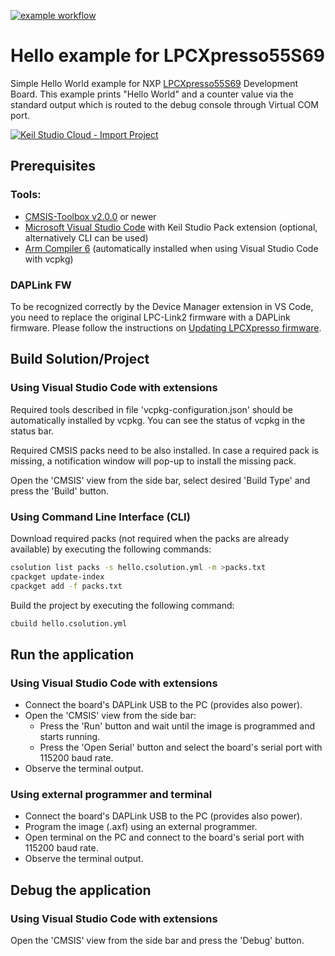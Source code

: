 [![example workflow](https://img.shields.io/github/actions/workflow/status/Arm-Examples/Hello_LPCXpresso55S69/ci.yml?logo=arm&logoColor=0091bd&label=published)](https://www.keil.arm.com/)

# Hello example for LPCXpresso55S69

Simple Hello World example for NXP [LPCXpresso55S69](https://www.nxp.com/design/software/development-software/mcuxpresso-software-and-tools-/lpcxpresso-boards/lpcxpresso55s69-development-board:LPC55S69-EVK) Development Board.
This example prints "Hello World" and a counter value via the standard output which is routed to the debug console through Virtual COM port.

[![Keil Studio Cloud - Import Project](https://img.shields.io/badge/Keil_Studio_Cloud-Import_Project-0091bd?logo=arm&logoColor=0091bd)](https://studio.keil.arm.com/?import=https://github.com/Arm-Examples/Hello_LPCXpresso55S69.git)

## Prerequisites

### Tools:
 - [CMSIS-Toolbox v2.0.0](https://github.com/Open-CMSIS-Pack/cmsis-toolbox/releases) or newer
 - [Microsoft Visual Studio Code](https://code.visualstudio.com/download) with Keil Studio Pack extension (optional, alternatively CLI can be used)
 - [Arm Compiler 6](https://developer.arm.com/Tools%20and%20Software/Arm%20Compiler%20for%20Embedded) (automatically installed when using Visual Studio Code with vcpkg)

### DAPLink FW

To be recognized correctly by the Device Manager extension in VS Code, you need to replace the original LPC-Link2 firmware with a DAPLink firmware. Please follow the instructions on [Updating LPCXpresso firmware](https://os.mbed.com/teams/NXP/wiki/Updating-LPCXpresso-firmware).

## Build Solution/Project

### Using Visual Studio Code with extensions

Required tools described in file 'vcpkg-configuration.json' should be automatically installed by vcpkg. You can see the status of vcpkg in the status bar.

Required CMSIS packs need to be also installed. In case a required pack is missing, a notification window will pop-up to install the missing pack.

Open the 'CMSIS' view from the side bar, select desired 'Build Type' and press the 'Build' button.

### Using Command Line Interface (CLI)

Download required packs (not required when the packs are already available) by executing the following commands:
   ```sh
   csolution list packs -s hello.csolution.yml -m >packs.txt
   cpackget update-index
   cpackget add -f packs.txt
   ```
Build the project by executing the following command:
```sh
cbuild hello.csolution.yml
```

## Run the application

### Using Visual Studio Code with extensions

 - Connect the board's DAPLink USB to the PC (provides also power).
 - Open the 'CMSIS' view from the side bar:
   - Press the 'Run' button and wait until the image is programmed and starts running.
   - Press the 'Open Serial' button and select the board's serial port with 115200 baud rate.
 - Observe the terminal output.

 ### Using external programmer and terminal

 - Connect the board's DAPLink USB to the PC (provides also power).
 - Program the image (.axf) using an external programmer.
 - Open terminal on the PC and connect to the board's serial port with 115200 baud rate.
 - Observe the terminal output.

## Debug the application

### Using Visual Studio Code with extensions

Open the 'CMSIS' view from the side bar and press the 'Debug' button.
